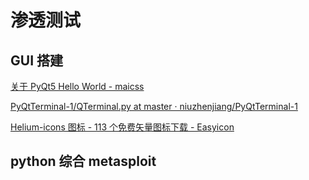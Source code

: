 # 渗透测试

## GUI 搭建

[关于 PyQt5 Hello World - maicss](https://maicss.gitbook.io/pyqt5-chinese-tutoral/hello_world)

[PyQtTerminal-1/QTerminal.py at master · niuzhenjiang/PyQtTerminal-1](https://github.com/niuzhenjiang/PyQtTerminal-1/blob/master/QTerminal.py)

[Helium-icons 图标 - 113 个免费矢量图标下载 - Easyicon](https://www.easyicon.net/iconsearch/iconset:Helium-icons/?s=addtime_DESC)

## python 综合 metasploit

